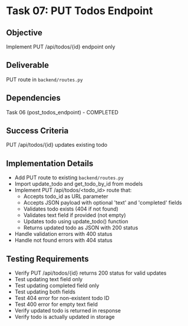# Task 07: PUT Todos Endpoint

## Objective
Implement PUT /api/todos/{id} endpoint only

## Deliverable
PUT route in `backend/routes.py`

## Dependencies
Task 06 (post_todos_endpoint) - COMPLETED

## Success Criteria
PUT /api/todos/{id} updates existing todo

## Implementation Details
- Add PUT route to existing `backend/routes.py`
- Import update_todo and get_todo_by_id from models
- Implement PUT /api/todos/<todo_id> route that:
  - Accepts todo_id as URL parameter
  - Accepts JSON payload with optional 'text' and 'completed' fields
  - Validates todo exists (404 if not found)
  - Validates text field if provided (not empty)
  - Updates todo using update_todo() function
  - Returns updated todo as JSON with 200 status
- Handle validation errors with 400 status
- Handle not found errors with 404 status

## Testing Requirements
- Verify PUT /api/todos/{id} returns 200 status for valid updates
- Test updating text field only
- Test updating completed field only
- Test updating both fields
- Test 404 error for non-existent todo ID
- Test 400 error for empty text field
- Verify updated todo is returned in response
- Verify todo is actually updated in storage